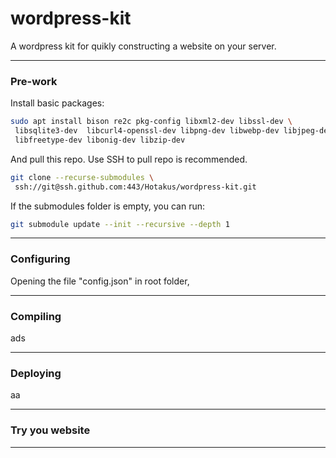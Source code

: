 # wordpress-kit

A wordpress kit for quikly constructing a website on your server.

---

### Pre-work

Install basic packages:

```bash
sudo apt install bison re2c pkg-config libxml2-dev libssl-dev \ 
 libsqlite3-dev  libcurl4-openssl-dev libpng-dev libwebp-dev libjpeg-dev \
 libfreetype-dev libonig-dev libzip-dev
```

And pull this repo. Use SSH to pull repo is recommended.

```bash
git clone --recurse-submodules \
 ssh://git@ssh.github.com:443/Hotakus/wordpress-kit.git
```

If the submodules folder is empty, you can run:

```bash
git submodule update --init --recursive --depth 1
```

---

### Configuring

Opening the file "config.json" in root folder, 

---

### Compiling

ads

---

### Deploying

aa

---

### Try you website

---
